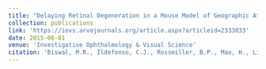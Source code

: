 ```yaml
---
title: "Delaying Retinal Degeneration in a Mouse Model of Geographic Atrophy: An Antioxidant Gene Therapy Approach"
collection: publications
link: 'https://iovs.arvojournals.org/article.aspx?articleid=2333033'
date: 2015-06-01
venue: 'Investigative Ophthalmology & Visual Science'
citation: 'Biswal, M.R., Ildefonso, C.J., Rossmiller, B.P., Mao, H., Li, H., Han, P., Zhu, P., Quinones, G., & Lewin, A.S. (2015). Delaying Retinal Degeneration in a Mouse Model of Geographic Atrophy: An Antioxidant Gene Therapy Approach. Investigative Ophthalmology & Visual Science, 56(7), 3189-3189.'
---
```

